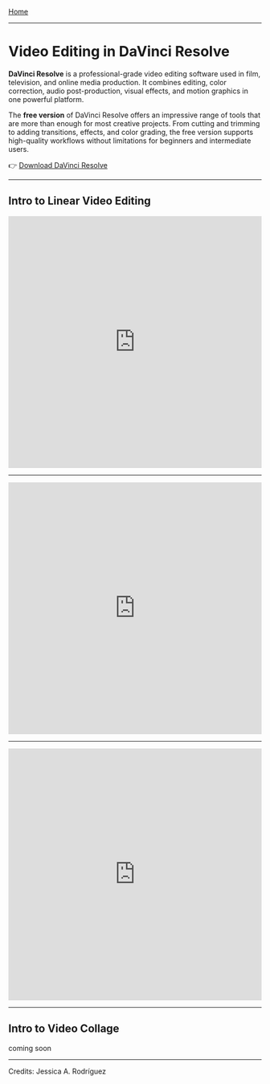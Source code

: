 [Home](../README.md)

-------------------------------------------------------------------------------

# Video Editing in DaVinci Resolve

**DaVinci Resolve** is a professional-grade video editing software used in film, television, and online media production. It combines editing, color correction, audio post-production, visual effects, and motion graphics in one powerful platform.

The **free version** of DaVinci Resolve offers an impressive range of tools that are more than enough for most creative projects. From cutting and trimming to adding transitions, effects, and color grading, the free version supports high-quality workflows without limitations for beginners and intermediate users.

👉 [Download DaVinci Resolve](https://www.blackmagicdesign.com/ca/products/davinciresolve)

---

## Intro to Linear Video Editing

<iframe src="https://www.iorad.com/player/2581771/DaVinci-Resolve-1--Basics--open-new--import--timeline--export--and-save-?src=iframe&oembed=1" width="100%" height="500px" style="width: 100%; height: 500px; border-bottom: 1px solid #ccc;" referrerpolicy="strict-origin-when-cross-origin" frameborder="0" webkitallowfullscreen="webkitallowfullscreen" mozallowfullscreen="mozallowfullscreen" allowfullscreen="allowfullscreen" allow="camera; microphone; clipboard-write;" sandbox="allow-scripts allow-forms allow-same-origin allow-presentation allow-downloads allow-modals allow-popups allow-popups-to-escape-sandbox allow-top-navigation allow-top-navigation-by-user-activation"></iframe>

---

<iframe src="https://www.iorad.com/player/2581785/DaVinci-Resolve-2--Basics--cut-and-split-clips-?src=iframe&oembed=1" width="100%" height="500px" style="width: 100%; height: 500px; border-bottom: 1px solid #ccc;" referrerpolicy="strict-origin-when-cross-origin" frameborder="0" webkitallowfullscreen="webkitallowfullscreen" mozallowfullscreen="mozallowfullscreen" allowfullscreen="allowfullscreen" allow="camera; microphone; clipboard-write;" sandbox="allow-scripts allow-forms allow-same-origin allow-presentation allow-downloads allow-modals allow-popups allow-popups-to-escape-sandbox allow-top-navigation allow-top-navigation-by-user-activation"></iframe>

---

<iframe src="https://www.iorad.com/player/2581773/DaVinci-Resolve-3--Basics--apply-transitions?src=iframe&oembed=1" width="100%" height="500px" style="width: 100%; height: 500px; border-bottom: 1px solid #ccc;" referrerpolicy="strict-origin-when-cross-origin" frameborder="0" webkitallowfullscreen="webkitallowfullscreen" mozallowfullscreen="mozallowfullscreen" allowfullscreen="allowfullscreen" allow="camera; microphone; clipboard-write;" sandbox="allow-scripts allow-forms allow-same-origin allow-presentation allow-downloads allow-modals allow-popups allow-popups-to-escape-sandbox allow-top-navigation allow-top-navigation-by-user-activation"></iframe>

---

## Intro to Video Collage

coming soon

________________________________________________________________________

Credits: Jessica A. Rodríguez
